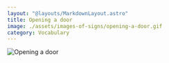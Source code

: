 ```yaml
---
layout: "@layouts/MarkdownLayout.astro"
title: Opening a door
image: ./assets/images-of-signs/opening-a-door.gif
category: Vocabulary
---
```


![Opening a door](@signs/opening-a-door.gif)

